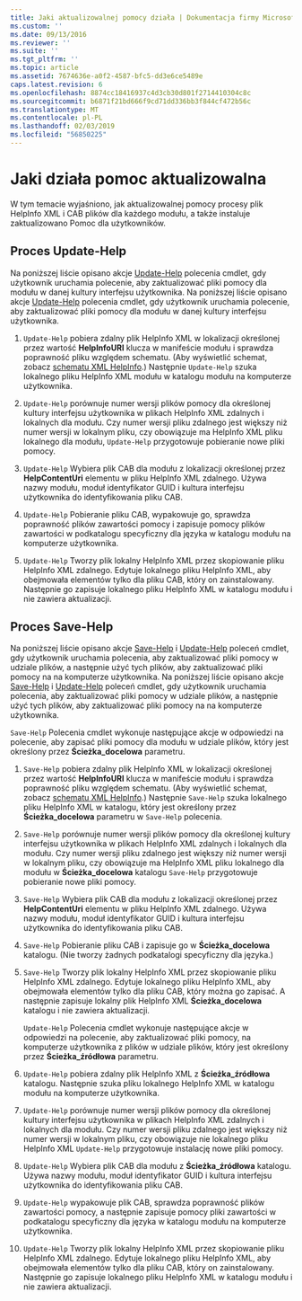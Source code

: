 ```yaml
---
title: Jaki aktualizowalnej pomocy działa | Dokumentacja firmy Microsoft
ms.custom: ''
ms.date: 09/13/2016
ms.reviewer: ''
ms.suite: ''
ms.tgt_pltfrm: ''
ms.topic: article
ms.assetid: 7674636e-a0f2-4587-bfc5-dd3e6ce5489e
caps.latest.revision: 6
ms.openlocfilehash: 8874cc18416937c4d3cb30d801f2714410304c8c
ms.sourcegitcommit: b6871f21bd666f9cd71dd336bb3f844cf472b56c
ms.translationtype: MT
ms.contentlocale: pl-PL
ms.lasthandoff: 02/03/2019
ms.locfileid: "56850225"
---
```

# <a name="how-updatable-help-works"></a>Jaki działa pomoc aktualizowalna

W tym temacie wyjaśniono, jak aktualizowalnej pomocy procesy plik HelpInfo XML i CAB plików dla każdego modułu, a także instaluje zaktualizowano Pomoc dla użytkowników.

## <a name="the-update-help-process"></a>Proces Update-Help

Na poniższej liście opisano akcje [Update-Help](/powershell/module/Microsoft.PowerShell.Core/Update-Help) polecenia cmdlet, gdy użytkownik uruchamia polecenie, aby zaktualizować pliki pomocy dla modułu w danej kultury interfejsu użytkownika.
Na poniższej liście opisano akcje [Update-Help](/powershell/module/Microsoft.PowerShell.Core/Update-Help) polecenia cmdlet, gdy użytkownik uruchamia polecenie, aby zaktualizować pliki pomocy dla modułu w danej kultury interfejsu użytkownika.

1. `Update-Help` pobiera zdalny plik HelpInfo XML w lokalizacji określonej przez wartość **HelpInfoURI** klucza w manifeście modułu i sprawdza poprawność pliku względem schematu. (Aby wyświetlić schemat, zobacz [schematu XML HelpInfo](./helpinfo-xml-schema.md).) Następnie `Update-Help` szuka lokalnego pliku HelpInfo XML modułu w katalogu modułu na komputerze użytkownika.

2. `Update-Help` porównuje numer wersji plików pomocy dla określonej kultury interfejsu użytkownika w plikach HelpInfo XML zdalnych i lokalnych dla modułu. Czy numer wersji pliku zdalnego jest większy niż numer wersji w lokalnym pliku, czy obowiązuje ma HelpInfo XML pliku lokalnego dla modułu, `Update-Help` przygotowuje pobieranie nowe pliki pomocy.

3. `Update-Help` Wybiera plik CAB dla modułu z lokalizacji określonej przez **HelpContentUri** elementu w pliku HelpInfo XML zdalnego. Używa nazwy modułu, moduł identyfikator GUID i kultura interfejsu użytkownika do identyfikowania pliku CAB.

4. `Update-Help` Pobieranie pliku CAB, wypakowuje go, sprawdza poprawność plików zawartości pomocy i zapisuje pomocy plików zawartości w podkatalogu specyficzny dla języka w katalogu modułu na komputerze użytkownika.

5. `Update-Help` Tworzy plik lokalny HelpInfo XML przez skopiowanie pliku HelpInfo XML zdalnego. Edytuje lokalnego pliku HelpInfo XML, aby obejmowała elementów tylko dla pliku CAB, który on zainstalowany. Następnie go zapisuje lokalnego pliku HelpInfo XML w katalogu modułu i nie zawiera aktualizacji.

## <a name="the-save-help-process"></a>Proces Save-Help

Na poniższej liście opisano akcje [Save-Help](/powershell/module/Microsoft.PowerShell.Core/Save-Help) i [Update-Help](/powershell/module/Microsoft.PowerShell.Core/Update-Help) poleceń cmdlet, gdy użytkownik uruchamia polecenia, aby zaktualizować pliki pomocy w udziale plików, a następnie użyć tych plików, aby zaktualizować pliki pomocy na na komputerze użytkownika.
Na poniższej liście opisano akcje [Save-Help](/powershell/module/Microsoft.PowerShell.Core/Save-Help) i [Update-Help](/powershell/module/Microsoft.PowerShell.Core/Update-Help) poleceń cmdlet, gdy użytkownik uruchamia polecenia, aby zaktualizować pliki pomocy w udziale plików, a następnie użyć tych plików, aby zaktualizować pliki pomocy na na komputerze użytkownika.

`Save-Help` Polecenia cmdlet wykonuje następujące akcje w odpowiedzi na polecenie, aby zapisać pliki pomocy dla modułu w udziale plików, który jest określony przez **Ścieżka_docelowa** parametru.

1. `Save-Help` pobiera zdalny plik HelpInfo XML w lokalizacji określonej przez wartość **HelpInfoURI** klucza w manifeście modułu i sprawdza poprawność pliku względem schematu. (Aby wyświetlić schemat, zobacz [schematu XML HelpInfo](./helpinfo-xml-schema.md).) Następnie `Save-Help` szuka lokalnego pliku HelpInfo XML w katalogu, który jest określony przez **Ścieżka_docelowa** parametru w `Save-Help` polecenia.

2. `Save-Help` porównuje numer wersji plików pomocy dla określonej kultury interfejsu użytkownika w plikach HelpInfo XML zdalnych i lokalnych dla modułu. Czy numer wersji pliku zdalnego jest większy niż numer wersji w lokalnym pliku, czy obowiązuje ma HelpInfo XML pliku lokalnego dla modułu w **Ścieżka_docelowa** katalogu `Save-Help` przygotowuje pobieranie nowe pliki pomocy.

3. `Save-Help` Wybiera plik CAB dla modułu z lokalizacji określonej przez **HelpContentUri** elementu w pliku HelpInfo XML zdalnego. Używa nazwy modułu, moduł identyfikator GUID i kultura interfejsu użytkownika do identyfikowania pliku CAB.

4. `Save-Help` Pobieranie pliku CAB i zapisuje go w **Ścieżka_docelowa** katalogu. (Nie tworzy żadnych podkatalogi specyficzny dla języka.)

5. `Save-Help` Tworzy plik lokalny HelpInfo XML przez skopiowanie pliku HelpInfo XML zdalnego. Edytuje lokalnego pliku HelpInfo XML, aby obejmowała elementów tylko dla pliku CAB, który można go zapisać. A następnie zapisuje lokalny plik HelpInfo XML **Ścieżka_docelowa** katalogu i nie zawiera aktualizacji.

   `Update-Help` Polecenia cmdlet wykonuje następujące akcje w odpowiedzi na polecenie, aby zaktualizować pliki pomocy, na komputerze użytkownika z plików w udziale plików, który jest określony przez **Ścieżka_źródłowa** parametru.

1. `Update-Help` pobiera zdalny plik HelpInfo XML z **Ścieżka_źródłowa** katalogu. Następnie szuka pliku lokalnego HelpInfo XML w katalogu modułu na komputerze użytkownika.

2. `Update-Help` porównuje numer wersji plików pomocy dla określonej kultury interfejsu użytkownika w plikach HelpInfo XML zdalnych i lokalnych dla modułu. Czy numer wersji pliku zdalnego jest większy niż numer wersji w lokalnym pliku, czy obowiązuje nie lokalnego pliku HelpInfo XML `Update-Help` przygotowuje instalację nowe pliki pomocy.

3. `Update-Help` Wybiera plik CAB dla modułu z **Ścieżka_źródłowa** katalogu. Używa nazwy modułu, moduł identyfikator GUID i kultura interfejsu użytkownika do identyfikowania pliku CAB.

4. `Update-Help` wypakowuje plik CAB, sprawdza poprawność plików zawartości pomocy, a następnie zapisuje pomocy pliki zawartości w podkatalogu specyficzny dla języka w katalogu modułu na komputerze użytkownika.

5. `Update-Help` Tworzy plik lokalny HelpInfo XML przez skopiowanie pliku HelpInfo XML zdalnego. Edytuje lokalnego pliku HelpInfo XML, aby obejmowała elementów tylko dla pliku CAB, który on zainstalowany. Następnie go zapisuje lokalnego pliku HelpInfo XML w katalogu modułu i nie zawiera aktualizacji.